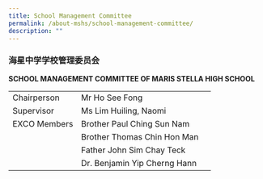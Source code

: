 ```yaml
---
title: School Management Committee
permalink: /about-mshs/school-management-committee/
description: ""
---
```

### 海星中学学校管理委员会

<b>SCHOOL MANAGEMENT COMMITTEE OF MARIS STELLA HIGH SCHOOL</b>



|  | |  |
| -------- | -------- | -------- |
| Chairperson     | Mr Ho See Fong     |     |
| Supervisor     | Ms Lim Huiling, Naomi     |     |
| EXCO Members     | Brother Paul Ching Sun Nam    |     |
|      | Brother Thomas Chin Hon Man    |     |
|      | Father John Sim Chay Teck   |     |
|      | Dr. Benjamin Yip Cherng Hann   |     |